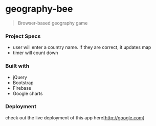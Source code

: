 # geography-bee
> Browser-based geography game

### Project Specs

- user will enter a country name. If they are correct, it updates map
- timer will count down 

### Built with
* jQuery
* Bootstrap
* Firebase
* Google charts

### Deployment

check out the live deployment of this app here[http://google.com]
